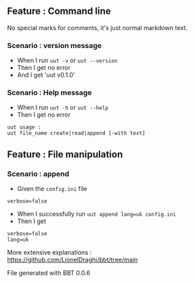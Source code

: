 ## Feature : Command line

No special marks for comments, it's just normal markdown text.

### Scenario : version message
  - When I run `uut -v` or `uut --version`
  - Then I get no error
  - And I get 'uut v0.1.0'

### Scenario : Help message
  - When I run `uut -h` or `uut --help`
  - Then I get no error
```
uut usage :
uut file_name create|read|append [-with text]
```

## Feature : File manipulation

### Scenario : append
  - Given the `config.ini` file
```
verbose=false
```
  - When I successfully run `uut append lang=uk config.ini`
  - Then I get
```
verbose=false
lang=uk
```

More extensive explanations : https://github.com/LionelDraghi/bbt/tree/main

File generated with BBT 0.0.6
